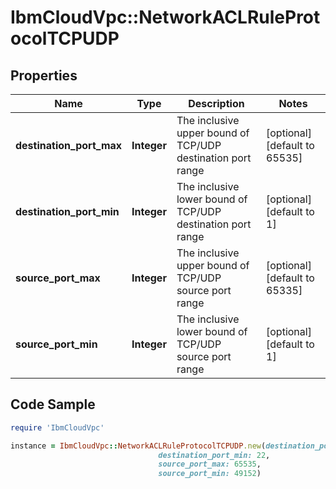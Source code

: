 # IbmCloudVpc::NetworkACLRuleProtocolTCPUDP

## Properties

Name | Type | Description | Notes
------------ | ------------- | ------------- | -------------
**destination_port_max** | **Integer** | The inclusive upper bound of TCP/UDP destination port range | [optional] [default to 65535]
**destination_port_min** | **Integer** | The inclusive lower bound of TCP/UDP destination port range | [optional] [default to 1]
**source_port_max** | **Integer** | The inclusive upper bound of TCP/UDP source port range | [optional] [default to 65335]
**source_port_min** | **Integer** | The inclusive lower bound of TCP/UDP source port range | [optional] [default to 1]

## Code Sample

```ruby
require 'IbmCloudVpc'

instance = IbmCloudVpc::NetworkACLRuleProtocolTCPUDP.new(destination_port_max: 22,
                                 destination_port_min: 22,
                                 source_port_max: 65535,
                                 source_port_min: 49152)
```


